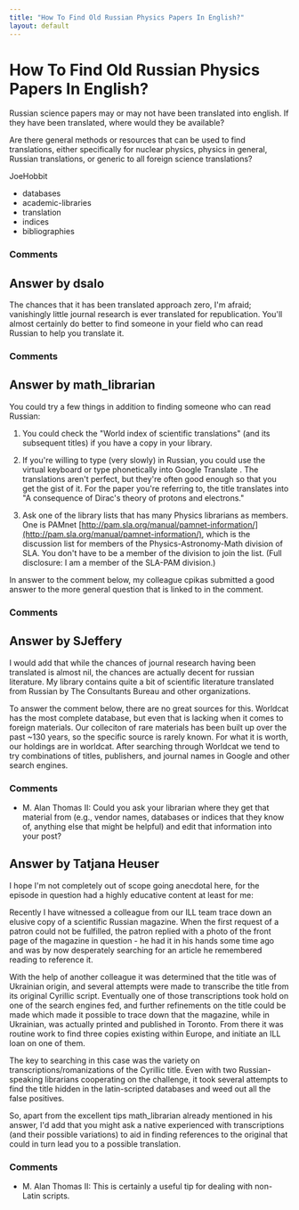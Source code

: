 ```yaml
---
title: "How To Find Old Russian Physics Papers In English?"
layout: default
---
```

How To Find Old Russian Physics Papers In English?
=====================
Russian science papers may or may not have been translated into english.
If they have been translated, where would they be available?

Are there general methods or resources that can be used to find
translations, either specifically for nuclear physics, physics in
general, Russian translations, or generic to all foreign science
translations?

JoeHobbit

<ul class="tags"><li class="tag">databases</li><li class="tag">academic-libraries</li><li class="tag">translation</li><li class="tag">indices</li><li class="tag">bibliographies</li></ul>

### Comments ###


Answer by dsalo
----------------
The chances that it has been translated approach zero, I'm afraid;
vanishingly little journal research is ever translated for
republication. You'll almost certainly do better to find someone in your
field who can read Russian to help you translate it.

### Comments ###

Answer by math_librarian
----------------
You could try a few things in addition to finding someone who can read
Russian:

1.  You could check the "World index of scientific translations" (and
    its subsequent titles) if you have a copy in your library.

2.  If you're willing to type (very slowly) in Russian, you could use
    the virtual keyboard or type phonetically into Google Translate .
    The translations aren't perfect, but they're often good enough so
    that you get the gist of it. For the paper you're referring to, the
    title translates into "A consequence of Dirac's theory of protons
    and electrons."

3.  Ask one of the library lists that has many Physics librarians as
    members. One is PAMnet
    [http://pam.sla.org/manual/pamnet-information/](http://pam.sla.org/manual/pamnet-information/),
    which is the discussion list for members of the
    Physics-Astronomy-Math division of SLA. You don't have to be a
    member of the division to join the list. (Full disclosure: I am a
    member of the SLA-PAM division.)

In answer to the comment below, my colleague cpikas submitted a good
answer to the more general question that is linked to in the comment.

### Comments ###

Answer by SJeffery
----------------
I would add that while the chances of journal research having been
translated is almost nil, the chances are actually decent for russian
literature. My library contains quite a bit of scientific literature
translated from Russian by The Consultants Bureau and other
organizations.

To answer the comment below, there are no great sources for this.
Worldcat has the most complete database, but even that is lacking when
it comes to foreign materials. Our colleciton of rare materials has been
built up over the past \~130 years, so the specific source is rarely
known. For what it is worth, our holdings are in worldcat. After
searching through Worldcat we tend to try combinations of titles,
publishers, and journal names in Google and other search engines.

### Comments ###
* M. Alan Thomas II: Could you ask your librarian where they get that material from (e.g.,
vendor names, databases or indices that they know of, anything else that
might be helpful) and edit that information into your post?

Answer by Tatjana Heuser
----------------
I hope I'm not completely out of scope going anecdotal here, for the
episode in question had a highly educative content at least for me:

Recently I have witnessed a colleague from our ILL team trace down an
elusive copy of a scientific Russian magazine. When the first request of
a patron could not be fulfilled, the patron replied with a photo of the
front page of the magazine in question - he had it in his hands some
time ago and was by now desperately searching for an article he
remembered reading to reference it.

With the help of another colleague it was determined that the title was
of Ukrainian origin, and several attempts were made to transcribe the
title from its original Cyrillic script. Eventually one of those
transcriptions took hold on one of the search engines fed, and further
refinements on the title could be made which made it possible to trace
down that the magazine, while in Ukrainian, was actually printed and
published in Toronto. From there it was routine work to find three
copies existing within Europe, and initiate an ILL loan on one of them.

The key to searching in this case was the variety on
transcriptions/romanizations of the Cyrillic title. Even with two
Russian-speaking librarians cooperating on the challenge, it took
several attempts to find the title hidden in the latin-scripted
databases and weed out all the false positives.

So, apart from the excellent tips math\_librarian already mentioned in
his answer, I'd add that you might ask a native experienced with
transcriptions (and their possible variations) to aid in finding
references to the original that could in turn lead you to a possible
translation.

### Comments ###
* M. Alan Thomas II: This is certainly a useful tip for dealing with non-Latin scripts.

